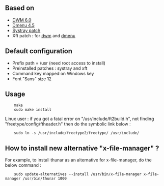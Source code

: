 Based on
--------

* [DWM 6.0](http://dwm.suckless.org/)
* [Dmenu 4.5](http://tools.suckless.org/dmenu/)
* [Systray patch](http://dwm.suckless.org/patches/systray)
* Xft patch : for [dwm](http://dwm.suckless.org/patches/xft) and [dmenu](http://tools.suckless.org/dmenu/patches/xft)

Default configuration
---------------------

* Prefix path = /usr (need root access to install)
* Preinstalled patches : systray and xft
* Command key mapped on Windows key
* Font "Sans" size 12

Usage
-----

        make
        sudo make install

Linux user : if you got a fatal error on "/usr/include/ft2build.h", not finding "freetype/config/ftheader.h" then do the symbolic link below :

        sudo ln -s /usr/include/freetype2/freetype/ /usr/include/


How to install new alternative "x-file-manager" ?
---------------------------------------------------

For example, to install thunar as an alternative for x-file-manager, do the below command :

        sudo update-alternatives --install /usr/bin/x-file-manager x-file-manager /usr/bin/thunar 1000
